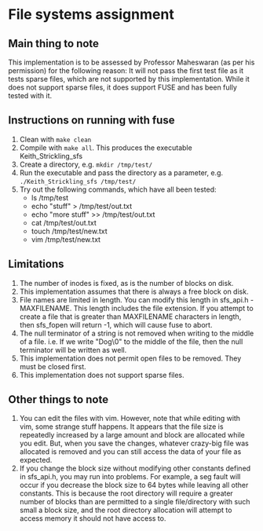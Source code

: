 # File systems assignment

## Main thing to note
This implementation is to be assessed by Professor Maheswaran (as per his permission) for the following reason: It will not pass the first test file as it tests sparse files, which are not supported by this implementation. While it does not support sparse files, it does support FUSE and has been fully tested with it.

## Instructions on running with fuse
1. Clean with `make clean`
2. Compile with `make all`. This produces the executable Keith_Strickling_sfs
3. Create a directory, e.g. `mkdir /tmp/test/`
4. Run the executable and pass the directory as a parameter, e.g. `./Keith_Strickling_sfs /tmp/test/`
5. Try out the following commands, which have all been tested:
    - ls /tmp/test
    - echo "stuff" > /tmp/test/out.txt
    - echo "more stuff" >> /tmp/test/out.txt
    - cat /tmp/test/out.txt
    - touch /tmp/test/new.txt
    - vim /tmp/test/new.txt

## Limitations
1. The number of inodes is fixed, as is the number of blocks on disk.
2. This implementation assumes that there is always a free block on disk.
3. File names are limited in length. You can modify this length in sfs_api.h - MAXFILENAME. This length includes the file extension. If you attempt to create a file that is greater than MAXFILENAME characters in length, then sfs_fopen will return -1, which will cause fuse to abort.
4. The null terminator of a string is not removed when writing to the middle of a file. i.e. If we write "Dog\0" to the middle of the file, then the null terminator will be written as well.
5. This implementation does not permit open files to be removed. They must be closed first.
6. This implementation does not support sparse files.

## Other things to note
1. You can edit the files with vim. However, note that while editing with vim, some strange stuff happens. It appears that the file size is repeatedly increased by a large amount and block are allocated while you edit. But, when you save the changes, whatever crazy-big file was allocated is removed and you can still access the data of your file as expected.
2. If you change the block size without modifying other constants defined in sfs_api.h, you may run into problems. For example, a seg fault will occur if you decrease the block size to 64 bytes while leaving all other constants. This is because the root directory will require a greater number of blocks than are permitted to a single file/directory with such small a block size, and the root directory allocation will attempt to access memory it should not have access to.
